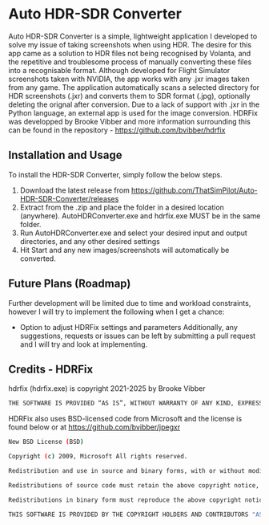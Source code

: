 # Auto HDR-SDR Converter

Auto HDR-SDR Converter is a simple, lightweight application I developed to solve my issue of taking screenshots when using HDR. The desire for this app came as a solution to HDR files not being recognised by Volanta, and the repetitive and troublesome process of manually converting these files into a recognisable format.
Although developed for Flight Simulator screenshots taken with NVIDIA, the app works with any .jxr images taken from any game.
The application automatically scans a selected directory for HDR screenshots (.jxr) and converts them to SDR format (.jpg), optionally deleting the orignal after conversion.
Due to a lack of support with .jxr in the Python language, an external app is used for the image conversion. HDRFix was developped by Brooke Vibber and more information surrounding this can be found in the repository - https://github.com/bvibber/hdrfix

## Installation and Usage

To install the HDR-SDR Converter, simply follow the below steps.
1. Download the latest release from https://github.com/ThatSimPilot/Auto-HDR-SDR-Converter/releases
2. Extract from the .zip and place the folder in a desired location (anywhere). AutoHDRConverter.exe and hdrfix.exe MUST be in the same folder.
3. Run AutoHDRConverter.exe and select your desired input and output directories, and any other desired settings
4. Hit Start and any new images/screenshots will automatically be converted.

## Future Plans (Roadmap)

Further development will be limited due to time and workload constraints, however I will try to implement the following when I get a chance:
* Option to adjust HDRFix settings and parameters
Additionally, any suggestions, requests or issues can be left by submitting a pull request and I will try and look at implementing.

## Credits - HDRFix

hdrfix (hdrfix.exe) is copyright 2021-2025 by Brooke Vibber
```sh
THE SOFTWARE IS PROVIDED “AS IS”, WITHOUT WARRANTY OF ANY KIND, EXPRESS OR IMPLIED, INCLUDING BUT NOT LIMITED TO THE WARRANTIES OF MERCHANTABILITY, FITNESS FOR A PARTICULAR PURPOSE AND NONINFRINGEMENT. IN NO EVENT SHALL THE AUTHORS OR COPYRIGHT HOLDERS BE LIABLE FOR ANY CLAIM, DAMAGES OR OTHER LIABILITY, WHETHER IN AN ACTION OF CONTRACT, TORT OR OTHERWISE, ARISING FROM, OUT OF OR IN CONNECTION WITH THE SOFTWARE OR THE USE OR OTHER DEALINGS IN THE SOFTWARE.
```

HDRFix also uses BSD-licensed code from Microsoft and the license is found below or at https://github.com/bvibber/jpegxr
```sh
New BSD License (BSD)

Copyright (c) 2009, Microsoft All rights reserved.

Redistribution and use in source and binary forms, with or without modification, are permitted provided that the following conditions are met:

Redistributions of source code must retain the above copyright notice, this list of conditions and the following disclaimer.

Redistributions in binary form must reproduce the above copyright notice, this list of conditions and the following disclaimer in the documentation and/or other materials provided with the distribution.

THIS SOFTWARE IS PROVIDED BY THE COPYRIGHT HOLDERS AND CONTRIBUTORS "AS IS" AND ANY EXPRESS OR IMPLIED WARRANTIES, INCLUDING, BUT NOT LIMITED TO, THE IMPLIED WARRANTIES OF MERCHANTABILITY AND FITNESS FOR A PARTICULAR PURPOSE ARE DISCLAIMED. IN NO EVENT SHALL THE COPYRIGHT HOLDER OR CONTRIBUTORS BE LIABLE FOR ANY DIRECT, INDIRECT, INCIDENTAL, SPECIAL, EXEMPLARY, OR CONSEQUENTIAL DAMAGES (INCLUDING, BUT NOT LIMITED TO, PROCUREMENT OF SUBSTITUTE GOODS OR SERVICES; LOSS OF USE, DATA, OR PROFITS; OR BUSINESS INTERRUPTION) HOWEVER CAUSED AND ON ANY THEORY OF LIABILITY, WHETHER IN CONTRACT, STRICT LIABILITY, OR TORT (INCLUDING NEGLIGENCE OR OTHERWISE) ARISING IN ANY WAY OUT OF THE USE OF THIS SOFTWARE, EVEN IF ADVISED OF THE POSSIBILITY OF SUCH DAMAGE.
```